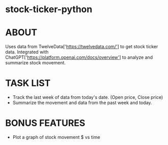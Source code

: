 # stock-ticker-python

# ABOUT
Uses data from TwelveData['https://twelvedata.com/'] to get stock ticker data. Integrated with ChatGPT['https://platform.openai.com/docs/overview'] to analyze and summarize stock movement.


# TASK LIST 
- Track the last week of data from today's date. (Open price, Close price)
- Summarize the movement and data from the past week and today. 


# BONUS FEATURES
- Plot a graph of stock movement $ vs time